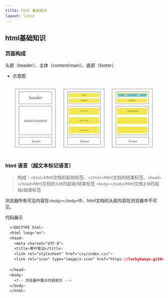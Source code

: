 ```yaml
---
title: html 基础知识
layout: linux
---
```


## html基础知识

### 页面构成

头部（header）、主体（content/main）、底部（footer）

- 示意图

![alt ""](../images/pageLayout-01.png)

### html 语言（超文本标记语言）

> 构成：`<html>`html文档的起始标签、`</html>`html文档的结束标签、`<head></head>`html文档的`头部`的起始/结束标签
`<body></body>`html文档`主体`的起始/结束标签

浏览器所有可见内容在`<body></body>`中，html文档的头部内容在浏览器中不可见。

代码展示

```css
  <!DOCTYPE html>
  <html lang="en">
  <head>
    <meta charset="UTF-8">
    <title>寒叶笔记</title>
    <link rel="stylesheet" href="css/index.css">
    <link rel="icon" type="image/x-icon" href="https://luckyhanye.github.io/images/favicon.ico">

  </head>
  <body>
    <!-- 浏览器中展示内容部分 -->
  </body>
  </html>
```
